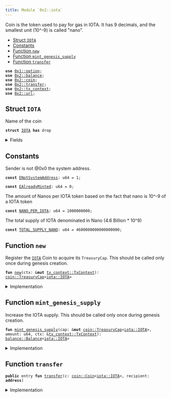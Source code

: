 ```yaml
---
title: Module `0x2::iota`
---
```


Coin<IOTA> is the token used to pay for gas in IOTA.
It has 9 decimals, and the smallest unit (10^-9) is called "nano".


-  [Struct `IOTA`](#0x2_iota_IOTA)
-  [Constants](#@Constants_0)
-  [Function `new`](#0x2_iota_new)
-  [Function `mint_genesis_supply`](#0x2_iota_mint_genesis_supply)
-  [Function `transfer`](#0x2_iota_transfer)


<pre><code><b>use</b> <a href="../move-stdlib/option.md#0x1_option">0x1::option</a>;
<b>use</b> <a href="../iota-framework/balance.md#0x2_balance">0x2::balance</a>;
<b>use</b> <a href="../iota-framework/coin.md#0x2_coin">0x2::coin</a>;
<b>use</b> <a href="../iota-framework/transfer.md#0x2_transfer">0x2::transfer</a>;
<b>use</b> <a href="../iota-framework/tx_context.md#0x2_tx_context">0x2::tx_context</a>;
<b>use</b> <a href="../iota-framework/url.md#0x2_url">0x2::url</a>;
</code></pre>



<a name="0x2_iota_IOTA"></a>

## Struct `IOTA`

Name of the coin


<pre><code><b>struct</b> <a href="../iota-framework/iota.md#0x2_iota_IOTA">IOTA</a> <b>has</b> drop
</code></pre>



<details>
<summary>Fields</summary>


<dl>
<dt>
<code>dummy_field: bool</code>
</dt>
<dd>

</dd>
</dl>


</details>

<a name="@Constants_0"></a>

## Constants


<a name="0x2_iota_ENotSystemAddress"></a>

Sender is not @0x0 the system address.


<pre><code><b>const</b> <a href="../iota-framework/iota.md#0x2_iota_ENotSystemAddress">ENotSystemAddress</a>: u64 = 1;
</code></pre>



<a name="0x2_iota_EAlreadyMinted"></a>



<pre><code><b>const</b> <a href="../iota-framework/iota.md#0x2_iota_EAlreadyMinted">EAlreadyMinted</a>: u64 = 0;
</code></pre>



<a name="0x2_iota_NANO_PER_IOTA"></a>

The amount of Nanos per IOTA token based on the fact that nano is
10^-9 of a IOTA token


<pre><code><b>const</b> <a href="../iota-framework/iota.md#0x2_iota_NANO_PER_IOTA">NANO_PER_IOTA</a>: u64 = 1000000000;
</code></pre>



<a name="0x2_iota_TOTAL_SUPPLY_NANO"></a>

The total supply of IOTA denominated in Nano (4.6 Billion * 10^9)


<pre><code><b>const</b> <a href="../iota-framework/iota.md#0x2_iota_TOTAL_SUPPLY_NANO">TOTAL_SUPPLY_NANO</a>: u64 = 4600000000000000000;
</code></pre>



<a name="0x2_iota_new"></a>

## Function `new`

Register the <code><a href="../iota-framework/iota.md#0x2_iota_IOTA">IOTA</a></code> Coin to acquire its <code>TreasuryCap</code>.
This should be called only once during genesis creation.


<pre><code><b>fun</b> <a href="../iota-framework/iota.md#0x2_iota_new">new</a>(ctx: &<b>mut</b> <a href="../iota-framework/tx_context.md#0x2_tx_context_TxContext">tx_context::TxContext</a>): <a href="../iota-framework/coin.md#0x2_coin_TreasuryCap">coin::TreasuryCap</a>&lt;<a href="../iota-framework/iota.md#0x2_iota_IOTA">iota::IOTA</a>&gt;
</code></pre>



<details>
<summary>Implementation</summary>


<pre><code><b>fun</b> <a href="../iota-framework/iota.md#0x2_iota_new">new</a>(ctx: &<b>mut</b> TxContext): TreasuryCap&lt;<a href="../iota-framework/iota.md#0x2_iota_IOTA">IOTA</a>&gt; {
    <b>assert</b>!(ctx.sender() == @0x0, <a href="../iota-framework/iota.md#0x2_iota_ENotSystemAddress">ENotSystemAddress</a>);
    <b>assert</b>!(ctx.epoch() == 0, <a href="../iota-framework/iota.md#0x2_iota_EAlreadyMinted">EAlreadyMinted</a>);

    <b>let</b> (treasury, metadata) = <a href="../iota-framework/coin.md#0x2_coin_create_currency">coin::create_currency</a>(
        <a href="../iota-framework/iota.md#0x2_iota_IOTA">IOTA</a> {},
        9,
        b"<a href="../iota-framework/iota.md#0x2_iota_IOTA">IOTA</a>",
        b"<a href="../iota-framework/iota.md#0x2_iota_IOTA">IOTA</a>",
        b"The main (gas)token of the <a href="../iota-framework/iota.md#0x2_iota_IOTA">IOTA</a> Network.",
        <a href="../move-stdlib/option.md#0x1_option_some">option::some</a>(<a href="../iota-framework/url.md#0x2_url_new_unsafe_from_bytes">url::new_unsafe_from_bytes</a>(b"https://<a href="../iota-framework/iota.md#0x2_iota">iota</a>.org/logo.png")),
        ctx
    );

    <a href="../iota-framework/transfer.md#0x2_transfer_public_freeze_object">transfer::public_freeze_object</a>(metadata);

    treasury
}
</code></pre>



</details>

<a name="0x2_iota_mint_genesis_supply"></a>

## Function `mint_genesis_supply`

Increase the IOTA supply.
This should be called only once during genesis creation.


<pre><code><b>fun</b> <a href="../iota-framework/iota.md#0x2_iota_mint_genesis_supply">mint_genesis_supply</a>(cap: &<b>mut</b> <a href="../iota-framework/coin.md#0x2_coin_TreasuryCap">coin::TreasuryCap</a>&lt;<a href="../iota-framework/iota.md#0x2_iota_IOTA">iota::IOTA</a>&gt;, amount: u64, ctx: &<a href="../iota-framework/tx_context.md#0x2_tx_context_TxContext">tx_context::TxContext</a>): <a href="../iota-framework/balance.md#0x2_balance_Balance">balance::Balance</a>&lt;<a href="../iota-framework/iota.md#0x2_iota_IOTA">iota::IOTA</a>&gt;
</code></pre>



<details>
<summary>Implementation</summary>


<pre><code><b>fun</b> <a href="../iota-framework/iota.md#0x2_iota_mint_genesis_supply">mint_genesis_supply</a>(cap: &<b>mut</b> TreasuryCap&lt;<a href="../iota-framework/iota.md#0x2_iota_IOTA">IOTA</a>&gt;, amount: u64, ctx: &TxContext): Balance&lt;<a href="../iota-framework/iota.md#0x2_iota_IOTA">IOTA</a>&gt; {
    <b>assert</b>!(ctx.sender() == @0x0, <a href="../iota-framework/iota.md#0x2_iota_ENotSystemAddress">ENotSystemAddress</a>);
    <b>assert</b>!(ctx.epoch() == 0, <a href="../iota-framework/iota.md#0x2_iota_EAlreadyMinted">EAlreadyMinted</a>);

    cap.supply_mut().increase_supply(amount)
}
</code></pre>



</details>

<a name="0x2_iota_transfer"></a>

## Function `transfer`



<pre><code><b>public</b> entry <b>fun</b> <a href="../iota-framework/transfer.md#0x2_transfer">transfer</a>(c: <a href="../iota-framework/coin.md#0x2_coin_Coin">coin::Coin</a>&lt;<a href="../iota-framework/iota.md#0x2_iota_IOTA">iota::IOTA</a>&gt;, recipient: <b>address</b>)
</code></pre>



<details>
<summary>Implementation</summary>


<pre><code><b>public</b> entry <b>fun</b> <a href="../iota-framework/transfer.md#0x2_transfer">transfer</a>(c: <a href="../iota-framework/coin.md#0x2_coin_Coin">coin::Coin</a>&lt;<a href="../iota-framework/iota.md#0x2_iota_IOTA">IOTA</a>&gt;, recipient: <b>address</b>) {
    <a href="../iota-framework/transfer.md#0x2_transfer_public_transfer">transfer::public_transfer</a>(c, recipient)
}
</code></pre>



</details>
